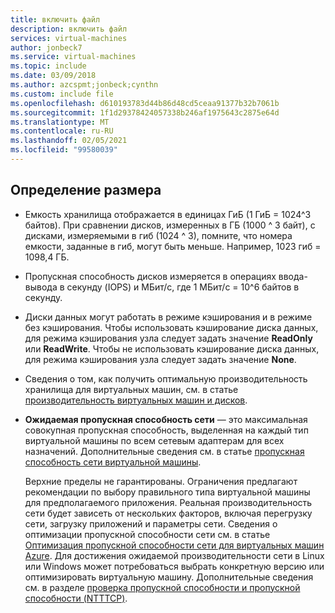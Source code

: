 ```yaml
---
title: включить файл
description: включить файл
services: virtual-machines
author: jonbeck7
ms.service: virtual-machines
ms.topic: include
ms.date: 03/09/2018
ms.author: azcspmt;jonbeck;cynthn
ms.custom: include file
ms.openlocfilehash: d610193783d44b86d48cd5ceaa91377b32b7061b
ms.sourcegitcommit: 1f1d29378424057338b246af1975643c2875e64d
ms.translationtype: MT
ms.contentlocale: ru-RU
ms.lasthandoff: 02/05/2021
ms.locfileid: "99580039"
---
```

<!-- Not used for Ls-series -->

## <a name="size-table-definitions"></a>Определение размера

- Емкость хранилища отображается в единицах ГиБ (1 ГиБ = 1024^3 байтов). При сравнении дисков, измеренных в ГБ (1000 ^ 3 байт), с дисками, измеряемыми в гиб (1024 ^ 3), помните, что номера емкости, заданные в гиб, могут быть меньше. Например, 1023 гиб = 1098,4 ГБ.
- Пропускная способность дисков измеряется в операциях ввода-вывода в секунду (IOPS) и МБит/с, где 1 МБит/с = 10^6 байтов в секунду.
- Диски данных могут работать в режиме кэширования и в режиме без кэширования. Чтобы использовать кэширование диска данных, для режима кэширования узла следует задать значение **ReadOnly** или **ReadWrite**.  Чтобы не использовать кэширование диска данных, для режима кэширования узла следует задать значение **None**.
- Сведения о том, как получить оптимальную производительность хранилища для виртуальных машин, см. в статье [производительность виртуальных машин и дисков](../articles/virtual-machines/disks-performance.md).
- **Ожидаемая пропускная способность сети** — это максимальная совокупная пропускная способность, выделенная на каждый тип виртуальной машины по всем сетевым адаптерам для всех назначений. Дополнительные сведения см. в статье [пропускная способность сети виртуальной машины](../articles/virtual-network/virtual-machine-network-throughput.md).

  Верхние пределы не гарантированы. Ограничения предлагают рекомендации по выбору правильного типа виртуальной машины для предполагаемого приложения. Реальная производительность сети будет зависеть от нескольких факторов, включая перегрузку сети, загрузку приложений и параметры сети. Сведения о оптимизации пропускной способности сети см. в статье [Оптимизация пропускной способности сети для виртуальных машин Azure](../articles/virtual-network/virtual-network-optimize-network-bandwidth.md). Для достижения ожидаемой производительности сети в Linux или Windows может потребоваться выбрать конкретную версию или оптимизировать виртуальную машину. Дополнительные сведения см. в разделе [проверка пропускной способности и пропускной способности (NTTTCP)](../articles/virtual-network/virtual-network-bandwidth-testing.md).



